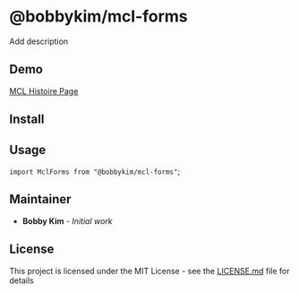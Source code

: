 # @bobbykim/mcl-forms

Add description

## Demo

[MCL Histoire Page](https://manguito-component-library.vercel.app/story/{%story-link%})

## Install

## Usage

`import MclForms from "@bobbykim/mcl-forms"`;

## Maintainer

- **Bobby Kim** - _Initial work_

## License

This project is licensed under the MIT License - see the [LICENSE.md](./LICENSE.md) file for details
